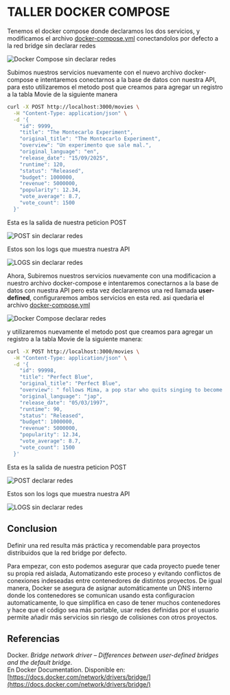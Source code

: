 # TALLER DOCKER COMPOSE

Tenemos el docker compose donde declaramos los dos servicios, y modificamos el archivo [docker-compose.yml](docker-compose.yml) conectandolos por defecto a la red bridge sin declarar redes

![Docker Compose sin declarar redes](img/docker-compose_1.png)

Subimos nuestros servicios nuevamente con el nuevo archivo docker-compose e intentaremos conectarnos a la base de datos con nuestra API, para esto utilizaremos el metodo post que creamos para agregar un registro a la tabla Movie de la siguiente manera

```bash
curl -X POST http://localhost:3000/movies \
  -H "Content-Type: application/json" \
  -d '{
    "id": 9999,
    "title": "The Montecarlo Experiment",
    "original_title": "The Montecarlo Experiment",
    "overview": "Un experimento que sale mal.",
    "original_language": "en",
    "release_date": "15/09/2025",
    "runtime": 120,
    "status": "Released",
    "budget": 1000000,
    "revenue": 5000000,
    "popularity": 12.34,
    "vote_average": 8.7,
    "vote_count": 1500
  }'
```

Esta es la salida de nuestra peticion POST

![POST sin declarar redes](img/post-1.png)

Estos son los logs que muestra nuestra API

![LOGS sin declarar redes](img/logs-1.png)

Ahora, Subiremos nuestros servicios nuevamente con una modificacion a nuestro archivo docker-compose e intentaremos conectarnos a la base de datos con nuestra API pero esta vez declararemos una red llamada **user-defined**, configuraremos ambos servicios en esta red. asi quedaria el archivo [docker-compose.yml](docker-compose.yml)

![Docker Compose declarar redes](img/docker-compose_2.png)

y utilizaremos nuevamente el metodo post que creamos para agregar un registro a la tabla Movie de la siguiente manera:

```bash
curl -X POST http://localhost:3000/movies \
  -H "Content-Type: application/json" \
  -d '{
    "id": 99998,
    "title": "Perfect Blue",
    "original_title": "Perfect Blue",
    "overview": " follows Mima, a pop star who quits singing to become an actress but is stalked by a fan and haunted by her past as a pop idol.",
    "original_language": "jap",
    "release_date": "05/03/1997",
    "runtime": 90,
    "status": "Released",
    "budget": 1000000,
    "revenue": 5000000,
    "popularity": 12.34,
    "vote_average": 8.7,
    "vote_count": 1500
  }'
```

Esta es la salida de nuestra peticion POST

![POST declarar redes](img/post-2.png)

Estos son los logs que muestra nuestra API

![LOGS sin declarar redes](img/logs-2.png)

## Conclusion

Definir una red resulta más práctica y recomendable para proyectos distribuidos que la red bridge por defecto.

Para empezar, con esto podemos asegurar que cada proyecto puede tener su propia red aislada, Automatizando este proceso y evitando conflictos de conexiones indeseadas entre contenedores de distintos proyectos. De igual manera, Docker se asegura de asignar automáticamente un DNS interno donde los contenedores se comunican usando esta configuracion automaticamente, lo que simplifica en caso de tener muchos contenedores y hace que el código sea más portable, usar redes definidas por el usuario permite añadir más servicios sin riesgo de colisiones con otros proyectos.

## Referencias

Docker. _Bridge network driver – Differences between user-defined bridges and the default bridge_.  
 En Docker Documentation. Disponible en: [https://docs.docker.com/network/drivers/bridge/](https://docs.docker.com/network/drivers/bridge/)
